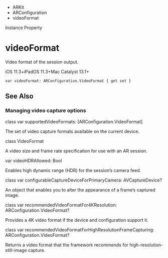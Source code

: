 

- ARKit
- ARConfiguration
-  videoFormat 

Instance Property

# videoFormat

Video format of the session output.

iOS 11.3+iPadOS 11.3+Mac Catalyst 13.1+

``` source
var videoFormat: ARConfiguration.VideoFormat { get set }
```

## See Also

### Managing video capture options

class var supportedVideoFormats: [ARConfiguration.VideoFormat]

The set of video capture formats available on the current device.

class VideoFormat

A video size and frame rate specification for use with an AR session.

var videoHDRAllowed: Bool

Enables high dynamic range (HDR) for the session’s camera feed.

class var configurableCaptureDeviceForPrimaryCamera: AVCaptureDevice?

An object that enables you to alter the appearance of a frame’s captured image.

class var recommendedVideoFormatFor4KResolution: ARConfiguration.VideoFormat?

Provides a 4K video format if the device and configuration support it.

class var recommendedVideoFormatForHighResolutionFrameCapturing: ARConfiguration.VideoFormat?

Returns a video format that the framework recommends for high-resolution-still-image capture.

